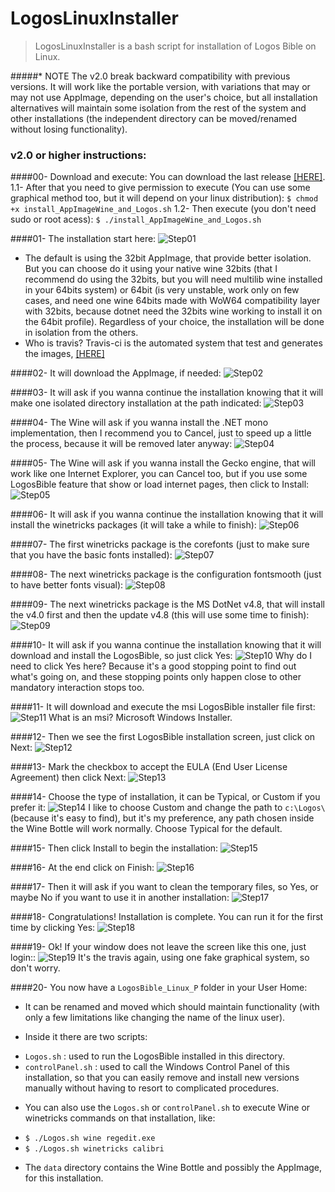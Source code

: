 # LogosLinuxInstaller
> LogosLinuxInstaller is a bash script for installation of Logos Bible on Linux.

#####* NOTE The v2.0 break backward compatibility with previous versions. It will work like the portable version, with variations that may or may not use AppImage, depending on the user's choice, but all installation alternatives will maintain some isolation from the rest of the system and other installations (the independent directory can be moved/renamed without losing functionality).

### v2.0 or higher  instructions:
####00-  Download and execute:
You can download the last release [[HERE]](https://github.com/ferion11/LogosLinuxInstaller/releases "[HERE]").
1.1- After that you need to give permission to execute (You can use some graphical method too, but it will depend on your linux distribution):
`$ chmod +x install_AppImageWine_and_Logos.sh`
1.2- Then execute (you don't need sudo or root acess):
`$ ./install_AppImageWine_and_Logos.sh`

####01- The installation start here:
![Step01](/img/step_01.png)
* The default is using the 32bit AppImage, that provide better isolation. But you can choose do it using your native wine 32bits (that I recommend do using the 32bits, but you will need multilib wine installed in your 64bits system) or 64bit (is very unstable, work only on few cases, and need one wine 64bits made with WoW64 compatibility layer with 32bits, because dotnet need the 32bits wine working to install it on the 64bit profile). Regardless of your choice, the installation will be done in isolation from the others.
* Who is travis? Travis-ci is the automated system that test and generates the images, [[HERE]](https://github.com/ferion11/LogosLinuxInstallTests/releases "[HERE]")

####02- It will download the AppImage, if needed:
![Step02](/img/step_02.png)

####03- It will ask if you wanna continue the installation knowing that it will make one isolated directory installation at the path indicated:
![Step03](/img/step_03.png)

####04- The Wine will ask if you wanna install the .NET mono implementation, then I recommend you to Cancel, just to speed up a little the process, because it will be removed later anyway:
![Step04](/img/step_04.png)

####05- The Wine will ask if you wanna install the Gecko engine, that will work like one Internet Explorer, you can Cancel too, but if you use some LogosBible feature that show or load internet pages, then click to Install:
![Step05](/img/step_05.png)

####06- It will ask if you wanna continue the installation knowing that it will install the winetricks packages (it will take a while to finish):
![Step06](/img/step_06.png)

####07- The first winetricks package is the corefonts (just to make sure that you have the basic fonts installed):
![Step07](/img/step_07.png)

####08- The next winetricks package is the configuration fontsmooth (just to have better fonts visual):
![Step08](/img/step_08.png)

####09- The next winetricks package is the MS DotNet v4.8, that will install the v4.0 first and then the update v4.8 (this will use some time to finish):
![Step09](/img/step_09.png)

####10- It will ask if you wanna continue the installation knowing that it will download and install the LogosBible, so just click Yes:
![Step10](/img/step_10.png)
Why do I need to click Yes here? Because it's a good stopping point to find out what's going on, and these stopping points only happen close to other mandatory interaction stops too.

####11- It will download and execute the msi LogosBible installer file first:
![Step11](/img/step_11.png)
What is an msi? Microsoft Windows Installer.

####12- Then we see the first LogosBible installation screen, just click on Next:
![Step12](/img/step_12.png)

####13- Mark the checkbox to accept the EULA (End User License Agreement) then click Next:
![Step13](/img/step_13.png)

####14- Choose the type of installation, it can be Typical, or Custom if you prefer it:
![Step14](/img/step_14.png)
I like to choose Custom and change the path to `c:\Logos\` (because it's easy to find), but it's my preference, any path chosen inside the Wine Bottle will work normally. Choose Typical for the default.

####15- Then click Install to begin the installation:
![Step15](/img/step_15.png)

####16- At the end click on Finish:
![Step16](/img/step_16.png)

####17- Then it will ask if you want to clean the temporary files, so Yes, or maybe No if you want to use it in another installation:
![Step17](/img/step_17.png)

####18- Congratulations! Installation is complete. You can run it for the first time by clicking Yes:
![Step18](/img/step_18.png)

####19- Ok! If your window does not leave the screen like this one, just login::
![Step19](/img/step_19.png)
It's the travis again, using one fake graphical system, so don't worry.

####20- You now have a `LogosBible_Linux_P` folder in your User Home:
* It can be renamed and moved which should maintain functionality (with only a few limitations like changing the name of the linux user).

* Inside it there are two scripts:
 - `Logos.sh` : used to run the LogosBible installed in this directory.
 - `controlPanel.sh` : used to call the Windows Control Panel of this installation, so that you can easily remove and install new versions manually without having to resort to complicated procedures.

* You can also use the `Logos.sh` or `controlPanel.sh` to execute Wine or winetricks commands on that installation, like:
 - `$ ./Logos.sh wine regedit.exe`
 - `$ ./Logos.sh winetricks calibri`

* The `data` directory contains the Wine Bottle and possibly the AppImage, for this installation.
